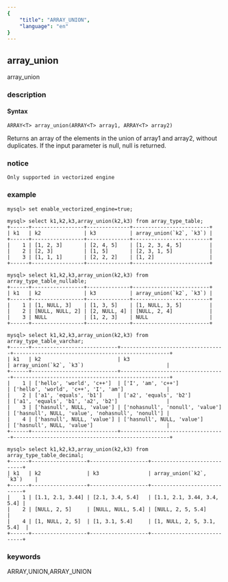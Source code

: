 ```yaml
---
{
    "title": "ARRAY_UNION",
    "language": "en"
}
---
```


<!--
Licensed to the Apache Software Foundation (ASF) under one
or more contributor license agreements.  See the NOTICE file
distributed with this work for additional information
regarding copyright ownership.  The ASF licenses this file
to you under the Apache License, Version 2.0 (the
"License"); you may not use this file except in compliance
with the License.  You may obtain a copy of the License at

  http://www.apache.org/licenses/LICENSE-2.0

Unless required by applicable law or agreed to in writing,
software distributed under the License is distributed on an
"AS IS" BASIS, WITHOUT WARRANTIES OR CONDITIONS OF ANY
KIND, either express or implied.  See the License for the
specific language governing permissions and limitations
under the License.
-->

## array_union

<version since="1.2.0">

array_union

</version>

### description

#### Syntax

`ARRAY<T> array_union(ARRAY<T> array1, ARRAY<T> array2)`

Returns an array of the elements in the union of array1 and array2, without duplicates. If the input parameter is null, null is returned.

### notice

`Only supported in vectorized engine`

### example

```
mysql> set enable_vectorized_engine=true;

mysql> select k1,k2,k3,array_union(k2,k3) from array_type_table;
+------+-----------------+--------------+-------------------------+
| k1   | k2              | k3           | array_union(`k2`, `k3`) |
+------+-----------------+--------------+-------------------------+
|    1 | [1, 2, 3]       | [2, 4, 5]    | [1, 2, 3, 4, 5]         |
|    2 | [2, 3]          | [1, 5]       | [2, 3, 1, 5]            |
|    3 | [1, 1, 1]       | [2, 2, 2]    | [1, 2]                  |
+------+-----------------+--------------+-------------------------+

mysql> select k1,k2,k3,array_union(k2,k3) from array_type_table_nullable;
+------+-----------------+--------------+-------------------------+
| k1   | k2              | k3           | array_union(`k2`, `k3`) |
+------+-----------------+--------------+-------------------------+
|    1 | [1, NULL, 3]    | [1, 3, 5]    | [1, NULL, 3, 5]         |
|    2 | [NULL, NULL, 2] | [2, NULL, 4] | [NULL, 2, 4]            |
|    3 | NULL            | [1, 2, 3]    | NULL                    |
+------+-----------------+--------------+-------------------------+

mysql> select k1,k2,k3,array_union(k2,k3) from array_type_table_varchar;
+------+----------------------------+----------------------------------+---------------------------------------------------+
| k1   | k2                         | k3                               | array_union(`k2`, `k3`)                           |
+------+----------------------------+----------------------------------+---------------------------------------------------+
|    1 | ['hello', 'world', 'c++']  | ['I', 'am', 'c++']               | ['hello', 'world', 'c++', 'I', 'am']              |
|    2 | ['a1', 'equals', 'b1']     | ['a2', 'equals', 'b2']           | ['a1', 'equals', 'b1', 'a2', 'b2']                |
|    3 | ['hasnull', NULL, 'value'] | ['nohasnull', 'nonull', 'value'] | ['hasnull', NULL, 'value', 'nohasnull', 'nonull'] |
|    4 | ['hasnull', NULL, 'value'] | ['hasnull', NULL, 'value']       | ['hasnull', NULL, 'value']                        |
+------+----------------------------+----------------------------------+---------------------------------------------------+

mysql> select k1,k2,k3,array_union(k2,k3) from array_type_table_decimal;
+------+------------------+-------------------+----------------------------+
| k1   | k2               | k3                | array_union(`k2`, `k3`)    |
+------+------------------+-------------------+----------------------------+
|    1 | [1.1, 2.1, 3.44] | [2.1, 3.4, 5.4]   | [1.1, 2.1, 3.44, 3.4, 5.4] |
|    2 | [NULL, 2, 5]     | [NULL, NULL, 5.4] | [NULL, 2, 5, 5.4]          |
|    4 | [1, NULL, 2, 5]  | [1, 3.1, 5.4]     | [1, NULL, 2, 5, 3.1, 5.4]  |
+------+------------------+-------------------+----------------------------+

```

### keywords

ARRAY,UNION,ARRAY_UNION

